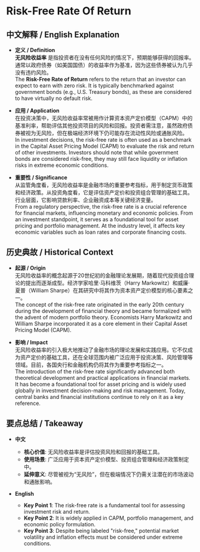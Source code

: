 # Risk-Free Rate Of Return

## 中文解释 / English Explanation

* **定义 / Definition**  
  **无风险收益率** 是指投资者在没有任何风险的情况下，预期能够获得的回报率。通常以政府债券（如美国国债）的收益率作为基准，因为这些债券被认为几乎没有违约风险。  
  The **Risk-Free Rate of Return** refers to the return that an investor can expect to earn with zero risk. It is typically benchmarked against government bonds (e.g., U.S. Treasury bonds), as these are considered to have virtually no default risk.

* **应用 / Application**  
  在投资决策中，无风险收益率常被用作计算资本资产定价模型（CAPM）中的基准利率，帮助评估其他投资项目的风险和回报。投资者需注意，虽然政府债券被视为无风险，但在极端经济环境下仍可能存在流动性风险或通胀风险。  
  In investment decisions, the risk-free rate is often used as a benchmark in the Capital Asset Pricing Model (CAPM) to evaluate the risk and return of other investments. Investors should note that while government bonds are considered risk-free, they may still face liquidity or inflation risks in extreme economic conditions.

* **重要性 / Significance**  
  从监管角度看，无风险收益率是金融市场的重要参考指标，用于制定货币政策和经济政策。从投资角度看，它是评估资产定价和投资组合管理的基础工具。行业层面，它影响贷款利率、企业融资成本等关键经济变量。  
  From a regulatory perspective, the risk-free rate is a crucial reference for financial markets, influencing monetary and economic policies. From an investment standpoint, it serves as a foundational tool for asset pricing and portfolio management. At the industry level, it affects key economic variables such as loan rates and corporate financing costs.

## 历史典故 / Historical Context

* **起源 / Origin**  
  无风险收益率的概念起源于20世纪初的金融理论发展期，随着现代投资组合理论的提出而逐渐成型。经济学家哈里·马科维茨（Harry Markowitz）和威廉·夏普（William Sharpe）在其研究中将其作为资本资产定价模型的核心要素之一。  
  The concept of the risk-free rate originated in the early 20th century during the development of financial theory and became formalized with the advent of modern portfolio theory. Economists Harry Markowitz and William Sharpe incorporated it as a core element in their Capital Asset Pricing Model (CAPM).

* **影响 / Impact**  
  无风险收益率的引入极大地推动了金融市场的理论发展和实践应用。它不仅成为资产定价的基础工具，还在全球范围内被广泛应用于投资决策、风险管理等领域。目前，各国央行和金融机构仍将其作为重要参考指标之一。  
  The introduction of the risk-free rate significantly advanced both theoretical development and practical applications in financial markets. It has become a foundational tool for asset pricing and is widely used globally in investment decision-making and risk management. Today, central banks and financial institutions continue to rely on it as a key reference.

## 要点总结 / Takeaway

* **中文**  
  - **核心价值**: 无风险收益率是评估投资风险和回报的基础工具。  
  - **使用场景**: 广泛应用于资本资产定价模型、投资组合管理和经济政策制定中。  
  - **延伸意义**: 尽管被视为“无风险”，但在极端情况下仍需关注潜在的市场波动和通胀影响。

* **English**  
  - **Key Point 1**: The risk-free rate is a fundamental tool for assessing investment risk and return.  
  - **Key Point 2**: It is widely applied in CAPM, portfolio management, and economic policy formulation.  
  - **Key Point 3**: Despite being labeled "risk-free," potential market volatility and inflation effects must be considered under extreme conditions.